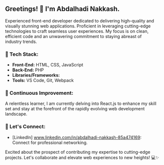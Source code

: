 ## Greetings! 👋 I'm Abdalhadi Nakkash.

Experienced front-end developer dedicated to delivering high-quality and visually stunning web applications. Proficient in leveraging cutting-edge technologies to craft seamless user experiences. My focus is on clean, efficient code and an unwavering commitment to staying abreast of industry trends.

### 🔧 Tech Stack:
- **Front-End:** HTML, CSS, JavaScript
- **Back-End:** PHP
- **Libraries/Frameworks:** 
- **Tools:** VS Code, Git, Webpack

### 🌱 Continuous Improvement:
A relentless learner, I am currently delving into React.js to enhance my skill set and stay at the forefront of the rapidly evolving web development landscape.

### 🤝 Let's Connect:
- [LinkedIn] www.linkedin.com/in/abdalhadi-nakkash-85a474169: Connect for professional networking.


Excited about the prospect of contributing my expertise to cutting-edge projects. Let's collaborate and elevate web experiences to new heights! 💻✨

<!---
Abdnakkash/Abdnakkash is a ✨ special ✨ repository because its `README.md` (this file) appears on your GitHub profile.
You can click the Preview link to take a look at your changes.
--->
